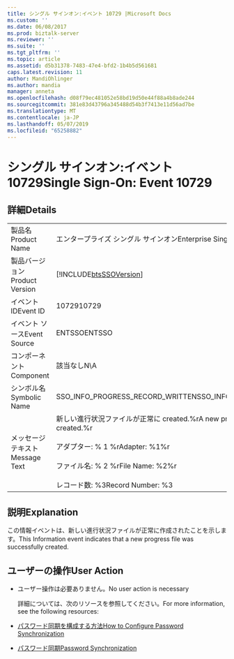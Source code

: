 ```yaml
---
title: シングル サインオン:イベント 10729 |Microsoft Docs
ms.custom: ''
ms.date: 06/08/2017
ms.prod: biztalk-server
ms.reviewer: ''
ms.suite: ''
ms.tgt_pltfrm: ''
ms.topic: article
ms.assetid: d5b31378-7483-47e4-bfd2-1b4b5d561681
caps.latest.revision: 11
author: MandiOhlinger
ms.author: mandia
manager: anneta
ms.openlocfilehash: d08f79ec481052e58bd19d50e44f88a4b8ade244
ms.sourcegitcommit: 381e83d43796a345488d54b3f7413e11d56ad7be
ms.translationtype: MT
ms.contentlocale: ja-JP
ms.lasthandoff: 05/07/2019
ms.locfileid: "65258882"
---
```

# <a name="single-sign-on-event-10729"></a><span data-ttu-id="202e2-102">シングル サインオン:イベント 10729</span><span class="sxs-lookup"><span data-stu-id="202e2-102">Single Sign-On: Event 10729</span></span>
## <a name="details"></a><span data-ttu-id="202e2-103">詳細</span><span class="sxs-lookup"><span data-stu-id="202e2-103">Details</span></span>  

|                 |                                                                                                                                     |
|-----------------|-------------------------------------------------------------------------------------------------------------------------------------|
|  <span data-ttu-id="202e2-104">製品名</span><span class="sxs-lookup"><span data-stu-id="202e2-104">Product Name</span></span>   |                                                      <span data-ttu-id="202e2-105">エンタープライズ シングル サインオン</span><span class="sxs-lookup"><span data-stu-id="202e2-105">Enterprise Single Sign-On</span></span>                                                      |
| <span data-ttu-id="202e2-106">製品バージョン</span><span class="sxs-lookup"><span data-stu-id="202e2-106">Product Version</span></span> |                                     [!INCLUDE[btsSSOVersion](../includes/btsssoversion-md.md)]                                      |
|    <span data-ttu-id="202e2-107">イベント ID</span><span class="sxs-lookup"><span data-stu-id="202e2-107">Event ID</span></span>     |                                                                <span data-ttu-id="202e2-108">10729</span><span class="sxs-lookup"><span data-stu-id="202e2-108">10729</span></span>                                                                |
|  <span data-ttu-id="202e2-109">イベント ソース</span><span class="sxs-lookup"><span data-stu-id="202e2-109">Event Source</span></span>   |                                                               <span data-ttu-id="202e2-110">ENTSSO</span><span class="sxs-lookup"><span data-stu-id="202e2-110">ENTSSO</span></span>                                                                |
|    <span data-ttu-id="202e2-111">コンポーネント</span><span class="sxs-lookup"><span data-stu-id="202e2-111">Component</span></span>    |                                                                 <span data-ttu-id="202e2-112">該当なし</span><span class="sxs-lookup"><span data-stu-id="202e2-112">N\A</span></span>                                                                 |
|  <span data-ttu-id="202e2-113">シンボル名</span><span class="sxs-lookup"><span data-stu-id="202e2-113">Symbolic Name</span></span>  |                                                  <span data-ttu-id="202e2-114">SSO_INFO_PROGRESS_RECORD_WRITTEN</span><span class="sxs-lookup"><span data-stu-id="202e2-114">SSO_INFO_PROGRESS_RECORD_WRITTEN</span></span>                                                   |
|  <span data-ttu-id="202e2-115">メッセージ テキスト</span><span class="sxs-lookup"><span data-stu-id="202e2-115">Message Text</span></span>   | <span data-ttu-id="202e2-116">新しい進行状況ファイルが正常に created.%r</span><span class="sxs-lookup"><span data-stu-id="202e2-116">A new progress file was successfully created.%r</span></span><br /><br /> <span data-ttu-id="202e2-117">アダプター: % 1 %r</span><span class="sxs-lookup"><span data-stu-id="202e2-117">Adapter: %1%r</span></span><br /><br /> <span data-ttu-id="202e2-118">ファイル名: % 2 %r</span><span class="sxs-lookup"><span data-stu-id="202e2-118">File Name: %2%r</span></span><br /><br /> <span data-ttu-id="202e2-119">レコード数: %3</span><span class="sxs-lookup"><span data-stu-id="202e2-119">Record Number: %3</span></span> |

## <a name="explanation"></a><span data-ttu-id="202e2-120">説明</span><span class="sxs-lookup"><span data-stu-id="202e2-120">Explanation</span></span>  
 <span data-ttu-id="202e2-121">この情報イベントは、新しい進行状況ファイルが正常に作成されたことを示します。</span><span class="sxs-lookup"><span data-stu-id="202e2-121">This Information event indicates that a new progress file was successfully created.</span></span>  

## <a name="user-action"></a><span data-ttu-id="202e2-122">ユーザーの操作</span><span class="sxs-lookup"><span data-stu-id="202e2-122">User Action</span></span>  

- <span data-ttu-id="202e2-123">ユーザー操作は必要ありません。</span><span class="sxs-lookup"><span data-stu-id="202e2-123">No user action is necessary</span></span>  

  <span data-ttu-id="202e2-124">詳細については、次のリソースを参照してください。</span><span class="sxs-lookup"><span data-stu-id="202e2-124">For more information, see the following resources:</span></span>  

- [<span data-ttu-id="202e2-125">パスワード同期を構成する方法</span><span class="sxs-lookup"><span data-stu-id="202e2-125">How to Configure Password Synchronization</span></span>](../core/how-to-configure-password-synchronization.md)  

- [<span data-ttu-id="202e2-126">パスワード同期</span><span class="sxs-lookup"><span data-stu-id="202e2-126">Password Synchronization</span></span>](../core/password-synchronization2.md)

